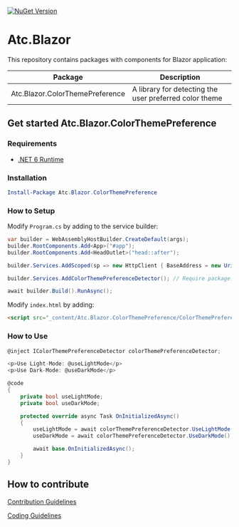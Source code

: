 [![NuGet Version](https://img.shields.io/nuget/v/Atc.Blazor.ColorThemePreference.svg?logo=nuget&style=for-the-badge)](https://www.nuget.org/packages/Atc.Blazor.ColorThemePreference)

# Atc.Blazor

This repository contains packages with components for Blazor application:

| Package | Description |
|---|---|
| Atc.Blazor.ColorThemePreference | A library for detecting the user preferred color theme |

## Get started Atc.Blazor.ColorThemePreference

### Requirements

* [.NET 6 Runtime](https://dotnet.microsoft.com/en-us/download/dotnet/6.0)

### Installation

```powershell
Install-Package Atc.Blazor.ColorThemePreference
```

### How to Setup

Modify `Program.cs` by adding to the service builder:

```csharp
var builder = WebAssemblyHostBuilder.CreateDefault(args);
builder.RootComponents.Add<App>("#app");
builder.RootComponents.Add<HeadOutlet>("head::after");

builder.Services.AddScoped(sp => new HttpClient { BaseAddress = new Uri(builder.HostEnvironment.BaseAddress) });

builder.Services.AddColorThemePreferenceDetector(); // Require package: Atc.Blazor.ColorThemePreference

await builder.Build().RunAsync();
```

Modify `index.html` by adding:

```html
<script src="_content/Atc.Blazor.ColorThemePreference/ColorThemePreferenceDetector.js" type="module"></script>
```

### How to Use

```csharp
@inject IColorThemePreferenceDetector colorThemePreferenceDetector;

<p>Use Light-Mode: @useLightMode</p>
<p>Use Dark-Mode: @useDarkMode</p>

@code
{
    private bool useLightMode;
    private bool useDarkMode;

    protected override async Task OnInitializedAsync()
    {
        useLightMode = await colorThemePreferenceDetector.UseLightMode();
        useDarkMode = await colorThemePreferenceDetector.UseDarkMode();

        await base.OnInitializedAsync();
    }
}
```

## How to contribute

[Contribution Guidelines](https://atc-net.github.io/introduction/about-atc#how-to-contribute)

[Coding Guidelines](https://atc-net.github.io/introduction/about-atc#coding-guidelines)